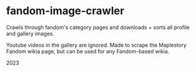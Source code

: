 # fandom-image-crawler
Crawls through fandom's category pages and downloads + sorts all profile and gallery images.

Youtube videos in the gallery are ignored. Made to scrape the Maplestory Fandom wikia page, but can be used for any Fandom-based wikia.

2023
